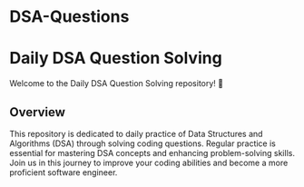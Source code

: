 # DSA-Questions

# Daily DSA Question Solving

Welcome to the Daily DSA Question Solving repository! 🚀

## Overview

This repository is dedicated to daily practice of Data Structures and Algorithms (DSA) through solving coding questions. Regular practice is essential for mastering DSA concepts and enhancing problem-solving skills. Join us in this journey to improve your coding abilities and become a more proficient software engineer.
